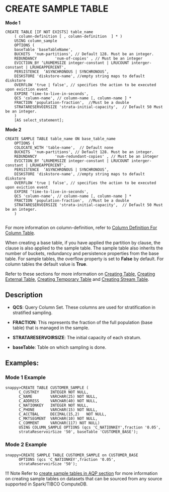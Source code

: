 # CREATE SAMPLE TABLE

**Mode 1**

```pre
CREATE TABLE [IF NOT EXISTS] table_name 
    ( column-definition	[ , column-definition  ] * )
    USING column_sample
    OPTIONS (
    baseTable 'baseTableName',
    BUCKETS  'num-partitions', // Default 128. Must be an integer.
    REDUNDANCY        'num-of-copies' , // Must be an integer
    EVICTION_BY ‘LRUMEMSIZE integer-constant | LRUCOUNT interger-constant | LRUHEAPPERCENT',
    PERSISTENCE  ‘ASYNCHRONOUS | SYNCHRONOUS’,
    DISKSTORE 'diskstore-name', //empty string maps to default diskstore
    OVERFLOW 'true | false', // specifies the action to be executed upon eviction event
    EXPIRE ‘time-to-live-in-seconds',
    QCS 'column-name', // column-name [, column-name ] *
    FRACTION 'population-fraction',  //Must be a double
    STRATARESERVOIRSIZE 'strata-initial-capacity',  // Default 50 Must be an integer.
    )
    [AS select_statement];
```    

**Mode 2**

```pre
CREATE SAMPLE TABLE table_name ON base_table_name
    OPTIONS (
    COLOCATE_WITH 'table-name',  // Default none
    BUCKETS  'num-partitions', // Default 128. Must be an integer.
    REDUNDANCY        'num-redundant-copies' , // Must be an integer
    EVICTION_BY ‘LRUMEMSIZE integer-constant | LRUCOUNT interger-constant | LRUHEAPPERCENT',
    PERSISTENCE  ‘ASYNCHRONOUS | SYNCHRONOUS’,
    DISKSTORE 'diskstore-name', //empty string maps to default diskstore
    OVERFLOW 'true | false', // specifies the action to be executed upon eviction event
    EXPIRE ‘time-to-live-in-seconds',
    QCS 'column-name', // column-name [, column-name ] *
    FRACTION 'population-fraction',  //Must be a double
    STRATARESERVOIRSIZE 'strata-initial-capacity',  // Default 50 Must be an integer.
    )
    
```
For more information on column-definition, refer to [Column Definition For Column Table](create-table.md#column-definition).

When creating a base table, if you have applied the partition by clause, the clause is also applied to the sample table. The sample table also inherits the number of buckets, redundancy and persistence properties from the base table.
For sample tables, the overflow property is set to **False** by default. For column tables the default value is **True**.

Refer to these sections for more information on [Creating Table](create-table.md), [Creating External Table](create-external-table.md), [Creating Temporary Table](create-temporary-table.md) and [Creating Stream Table](create-stream-table.md).

## Description

 * **QCS**: Query Column Set. These columns are used for stratification in stratified sampling. 

 * **FRACTION**: This represents the fraction of the full population (base table) that is managed in the sample. 

 * **STRATARESERVOIRSIZE**: The initial capacity of each stratum.

 * **baseTable**: Table on which sampling is done.

## Examples: 

### Mode 1 Example

```pre
snappy>CREATE TABLE CUSTOMER_SAMPLE ( 
      C_CUSTKEY     INTEGER NOT NULL,
      C_NAME        VARCHAR(25) NOT NULL,
      C_ADDRESS     VARCHAR(40) NOT NULL,
      C_NATIONKEY   INTEGER NOT NULL,
      C_PHONE       VARCHAR(15) NOT NULL,
      C_ACCTBAL     DECIMAL(15,2)   NOT NULL,
      C_MKTSEGMENT  VARCHAR(10) NOT NULL,
      C_COMMENT     VARCHAR(117) NOT NULL)
      USING COLUMN_SAMPLE OPTIONS (qcs 'C_NATIONKEY',fraction '0.05', 
      strataReservoirSize '50', baseTable 'CUSTOMER_BASE');
```

### Mode 2 Example

```pre
snappy>CREATE SAMPLE TABLE CUSTOMER_SAMPLE on CUSTOMER_BASE
      OPTIONS (qcs 'C_NATIONKEY',fraction '0.05', 
      strataReservoirSize '50');
```    

!!! Note
	Refer to [create sample tables in AQP section](/../../AQP/working_with_stratified_samples.md#create-sample-tables) for more information on creating sample tables on datasets that can be sourced from any source supported in Spark/TIBCO ComputeDB.
